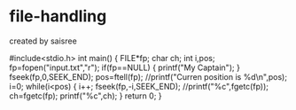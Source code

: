 # file-handling
created by saisree

#include<stdio.h>
int main()
{
    FILE*fp;
    char ch;
    int i,pos;
    fp=fopen("input.txt","r");
    if(fp==NULL)
    {
        printf("My Captain");
    }
    fseek(fp,0,SEEK_END);
    pos=ftell(fp);
    //printf("Curren position is %d\n",pos);
    i=0;
    while(i<pos)
    {
        i++;
        fseek(fp,-i,SEEK_END);
        //printf("%c",fgetc(fp));
        ch=fgetc(fp);
        printf("%c",ch);
    }
    return 0;
}
